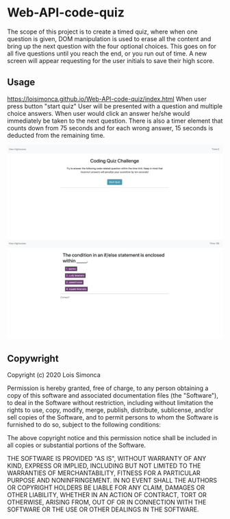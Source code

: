 # Web-API-code-quiz

The scope of this project is to create a timed quiz, where when one question is given, DOM manipulation is used to erase all the content and bring up the next question with the four optional choices. This goes on for all five questions until you reach the end, or you run out of time. A new screen will appear requesting for the user initials to save their high score.

## Usage

https://loisimonca.github.io/Web-API-code-quiz/index.html
When user press button "start quiz" User will be presented with a question and multiple choice answers. When user would click an answer he/she would immediately be taken to the next question. There is also a timer element that counts down from 75 seconds and for each wrong answer, 15 seconds is deducted from the remaining time.

![screenshot](/images/image1.png)
![secreenshot2](/images/image2.png)

## Copywright

Copyright (c) 2020 Lois Simonca

Permission is hereby granted, free of charge, to any person obtaining a copy of this software and associated documentation files (the "Software"), to deal in the Software without restriction, including without limitation the rights to use, copy, modify, merge, publish, distribute, sublicense, and/or sell copies of the Software, and to permit persons to whom the Software is furnished to do so, subject to the following conditions:

The above copyright notice and this permission notice shall be included in all copies or substantial portions of the Software.

THE SOFTWARE IS PROVIDED "AS IS", WITHOUT WARRANTY OF ANY KIND, EXPRESS OR IMPLIED, INCLUDING BUT NOT LIMITED TO THE WARRANTIES OF MERCHANTABILITY, FITNESS FOR A PARTICULAR PURPOSE AND NONINFRINGEMENT. IN NO EVENT SHALL THE AUTHORS OR COPYRIGHT HOLDERS BE LIABLE FOR ANY CLAIM, DAMAGES OR OTHER LIABILITY, WHETHER IN AN ACTION OF CONTRACT, TORT OR OTHERWISE, ARISING FROM, OUT OF OR IN CONNECTION WITH THE SOFTWARE OR THE USE OR OTHER DEALINGS IN THE SOFTWARE.
